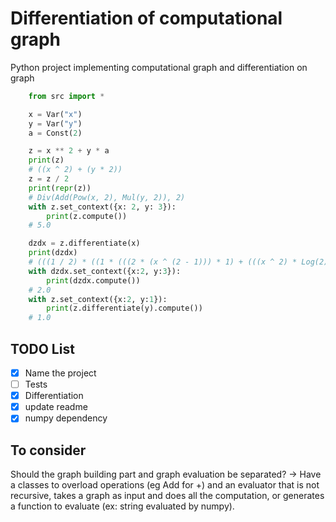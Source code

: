 # Differentiation of computational graph

Python project implementing computational graph and differentiation on graph

```python
    from src import *

    x = Var("x")
    y = Var("y")
    a = Const(2)

    z = x ** 2 + y * a
    print(z)
    # ((x ^ 2) + (y * 2))
    z = z / 2
    print(repr(z))
    # Div(Add(Pow(x, 2), Mul(y, 2)), 2)
    with z.set_context({x: 2, y: 3}):
        print(z.compute())
    # 5.0

    dzdx = z.differentiate(x)
    print(dzdx)
    # (((1 / 2) * ((1 * (((2 * (x ^ (2 - 1))) * 1) + (((x ^ 2) * Log(2)) * 0))) + (1 * ((2 * 0) + (y * 0))))) + ((-((x ^ 2) + (y * 2))) / (2 ^ 2)) * 0))
    with dzdx.set_context({x:2, y:3}):
        print(dzdx.compute())
    # 2.0
    with z.set_context({x:2, y:1}):
        print(z.differentiate(y).compute())
    # 1.0
```

## TODO List
- [x] Name the project
- [ ] Tests
- [x] Differentiation
- [x] update readme
- [x] numpy dependency

## To consider 
Should the graph building part and graph evaluation be separated?
-> Have a classes to overload operations (eg Add for +) and an evaluator that is not recursive, takes a graph as input and does all the computation, or generates a function to evaluate (ex: string evaluated by numpy). 